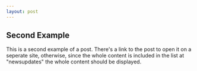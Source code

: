 ```yaml
---
layout: post
---
```


## Second Example

This is a second example of a post. There's a link to the post to open it on a seperate site, otherwise, since the whole content is included in the list at "newsupdates" the whole content should be displayed.
